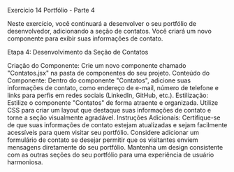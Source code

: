 Exercício 14 Portfólio - Parte 4

Neste exercício, você continuará a desenvolver o seu portfólio de desenvolvedor, adicionando a seção de contatos. Você criará um novo componente para exibir suas informações de contato.

Etapa 4: Desenvolvimento da Seção de Contatos 

Criação do Componente: 
Crie um novo componente chamado "Contatos.jsx" na pasta de componentes do seu projeto.
Conteúdo do Componente: 
Dentro do componente "Contatos", adicione suas informações de contato, como endereço de e-mail, número de telefone e links para perfis em redes sociais (LinkedIn, GitHub, etc.).
Estilização:
Estilize o componente "Contatos" de forma atraente e organizada. Utilize CSS para criar um layout que destaque suas informações de contato e torne a seção visualmente agradável.
Instruções Adicionais:
Certifique-se de que suas informações de contato estejam atualizadas e sejam facilmente acessíveis para quem visitar seu portfólio. 
Considere adicionar um formulário de contato se desejar permitir que os visitantes enviem mensagens diretamente do seu portfólio. 
Mantenha um design consistente com as outras seções do seu portfólio para uma experiência de usuário harmoniosa.
